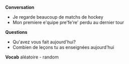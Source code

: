 **Conversation**
- Je regarde beaucoup de matchs de hockey
- Mon premiere e'quipe pre'fe're' perdu au dernier tour 

**Questions**
- Qu'avez vous fait aujourd'hui?
- Combien de leçons tu as enseignées aujourd'hui

**Vocab**
aléatoire - random
